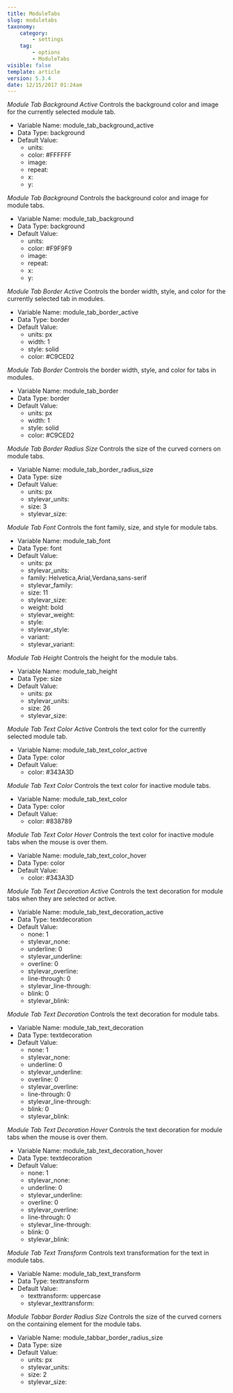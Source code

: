 ```yaml
---
title: ModuleTabs
slug: moduletabs
taxonomy:
    category:
        - settings
    tag:
        - options
        - ModuleTabs
visible: false
template: article
version: 5.3.4
date: 12/15/2017 01:24am
---
```


<section class='option'>

*Module Tab Background Active*
Controls the background color and image for the currently selected module tab.



- Variable Name: module_tab_background_active
- Data Type: background
- Default Value: 
	- units: 
	- color: #FFFFFF
	- image: 
	- repeat: 
	- x: 
	- y: 


</section>
<section class='option'>

*Module Tab Background*
Controls the background color and image for module tabs.



- Variable Name: module_tab_background
- Data Type: background
- Default Value: 
	- units: 
	- color: #F9F9F9
	- image: 
	- repeat: 
	- x: 
	- y: 


</section>
<section class='option'>

*Module Tab Border Active*
Controls the border width, style, and color for the currently selected tab in modules.



- Variable Name: module_tab_border_active
- Data Type: border
- Default Value: 
	- units: px
	- width: 1
	- style: solid
	- color: #C9CED2


</section>
<section class='option'>

*Module Tab Border*
Controls the border width, style, and color for tabs in modules.



- Variable Name: module_tab_border
- Data Type: border
- Default Value: 
	- units: px
	- width: 1
	- style: solid
	- color: #C9CED2


</section>
<section class='option'>

*Module Tab Border Radius Size*
Controls the size of the curved corners on module tabs.



- Variable Name: module_tab_border_radius_size
- Data Type: size
- Default Value: 
	- units: px
	- stylevar_units: 
	- size: 3
	- stylevar_size: 


</section>
<section class='option'>

*Module Tab Font*
Controls the font family, size, and style for module tabs.



- Variable Name: module_tab_font
- Data Type: font
- Default Value: 
	- units: px
	- stylevar_units: 
	- family: Helvetica,Arial,Verdana,sans-serif
	- stylevar_family: 
	- size: 11
	- stylevar_size: 
	- weight: bold
	- stylevar_weight: 
	- style: 
	- stylevar_style: 
	- variant: 
	- stylevar_variant: 


</section>
<section class='option'>

*Module Tab Height*
Controls the height for the module tabs.



- Variable Name: module_tab_height
- Data Type: size
- Default Value: 
	- units: px
	- stylevar_units: 
	- size: 26
	- stylevar_size: 


</section>
<section class='option'>

*Module Tab Text Color Active*
Controls the text color for the currently selected module tab.



- Variable Name: module_tab_text_color_active
- Data Type: color
- Default Value: 
	- color: #343A3D


</section>
<section class='option'>

*Module Tab Text Color*
Controls the text color for inactive module tabs.



- Variable Name: module_tab_text_color
- Data Type: color
- Default Value: 
	- color: #838789


</section>
<section class='option'>

*Module Tab Text Color Hover*
Controls the text color for inactive module tabs when the mouse is over them.



- Variable Name: module_tab_text_color_hover
- Data Type: color
- Default Value: 
	- color: #343A3D


</section>
<section class='option'>

*Module Tab Text Decoration Active*
Controls the text decoration for module tabs when they are selected or active.



- Variable Name: module_tab_text_decoration_active
- Data Type: textdecoration
- Default Value: 
	- none: 1
	- stylevar_none: 
	- underline: 0
	- stylevar_underline: 
	- overline: 0
	- stylevar_overline: 
	- line-through: 0
	- stylevar_line-through: 
	- blink: 0
	- stylevar_blink: 


</section>
<section class='option'>

*Module Tab Text Decoration*
Controls the text decoration for module tabs.



- Variable Name: module_tab_text_decoration
- Data Type: textdecoration
- Default Value: 
	- none: 1
	- stylevar_none: 
	- underline: 0
	- stylevar_underline: 
	- overline: 0
	- stylevar_overline: 
	- line-through: 0
	- stylevar_line-through: 
	- blink: 0
	- stylevar_blink: 


</section>
<section class='option'>

*Module Tab Text Decoration Hover*
Controls the text decoration for module tabs when the mouse is over them.



- Variable Name: module_tab_text_decoration_hover
- Data Type: textdecoration
- Default Value: 
	- none: 1
	- stylevar_none: 
	- underline: 0
	- stylevar_underline: 
	- overline: 0
	- stylevar_overline: 
	- line-through: 0
	- stylevar_line-through: 
	- blink: 0
	- stylevar_blink: 


</section>
<section class='option'>

*Module Tab Text Transform*
Controls text transformation for the text in module tabs.



- Variable Name: module_tab_text_transform
- Data Type: texttransform
- Default Value: 
	- texttransform: uppercase
	- stylevar_texttransform: 


</section>
<section class='option'>

*Module Tabbar Border Radius Size*
Controls the size of the curved corners on the containing element for the module tabs.



- Variable Name: module_tabbar_border_radius_size
- Data Type: size
- Default Value: 
	- units: px
	- stylevar_units: 
	- size: 2
	- stylevar_size: 


</section>
